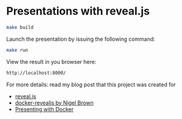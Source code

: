 # Presentations with reveal.js 

```bash
make build
```

Launch the presentation by issuing the following command:

```bash
make run
```

View the result in you browser here:

```bash
http://localhost:8000/
```

For more details: read my blog post that this project was created for

* [reveal.js](http://lab.hakim.se/reveal-js/#/)
* [docker-revealjs by Nigel Brown](https://github.com/nbrownuk/docker-revealjs/)
* [Presenting with Docker](https://jakubstas.com/presenting-reveal-js-docker/)
